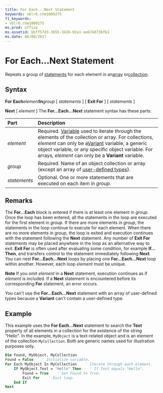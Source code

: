 ```yaml
---
title: For Each...Next Statement
keywords: vblr6.chm1009275
f1_keywords:
- vblr6.chm1009275
ms.prod: office
ms.assetid: bbff57d3-3655-3426-02a1-ae6748736fb1
ms.date: 06/08/2017
---
```



# For Each...Next Statement

Repeats a group of [statements](../../Glossary/vbe-glossary.md#statement) for each element in an[array](../../Glossary/vbe-glossary.md#array) or[collection](../../Glossary/vbe-glossary.md#collection).

## Syntax

**For** **Each**_element_**In**_group_
 [ _statements_ ]
 [ **Exit For** ]
 [ _statements_ ]

 **Next** [ _element_ ]
The  **For...Each...Next** statement syntax has these parts:


|**Part**|**Description**|
|:-----|:-----|
| _element_|Required. [Variable](../../Glossary/vbe-glossary.md#variable) used to iterate through the elements of the collection or array. For collections, _element_ can only be a[Variant](../../Glossary/vbe-glossary.md#Variant) variable, a generic object variable, or any specific object variable. For arrays, _element_ can only be a **Variant** variable.|
| _group_|Required. Name of an object collection or array (except an array of [user-defined types](../../Glossary/vbe-glossary.md#user-defined-type)).|
| _statements_|Optional. One or more statements that are executed on each item in  _group_.|

## Remarks

The  **For…Each** block is entered if there is at least one element in _group_. Once the loop has been entered, all the statements in the loop are executed for the first element in _group_. If there are more elements in _group_, the statements in the loop continue to execute for each element. When there are no more elements in _group_, the loop is exited and execution continues with the statement following the **Next** statement.
Any number of  **Exit For** statements may be placed anywhere in the loop as an alternative way to exit. **Exit For** is often used after evaluating some condition, for example **If…Then**, and transfers control to the statement immediately following **Next**.
You can nest  **For...Each...Next** loops by placing one **For…Each…Next** loop within another. However, each loop _element_ must be unique.

 **Note**  If you omit  _element_ in a **Next** statement, execution continues as if _element_ is included. If a **Next** statement is encountered before its corresponding **For** statement, an error occurs.

You can't use the  **For...Each...Next** statement with an array of user-defined types because a **Variant** can't contain a user-defined type.

## Example

This example uses the  **For Each...Next** statement to search the **Text** property of all elements in a collection for the existence of the string "Hello". In the example, `MyObject` is a text-related object and is an element of the collection `MyCollection`. Both are generic names used for illustration purposes only.


```vb
Dim Found, MyObject, MyCollection 
Found = False    ' Initialize variable. 
For Each MyObject In MyCollection    ' Iterate through each element.  
    If MyObject.Text = "Hello" Then    ' If Text equals "Hello". 
        Found = True    ' Set Found to True. 
        Exit For    ' Exit loop. 
    End If 
Next
```


